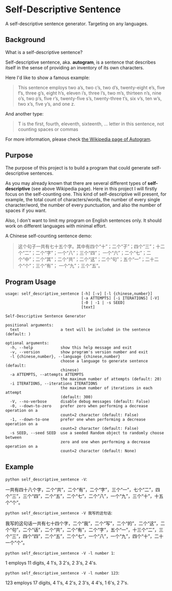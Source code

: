 Self-Descriptive Sentence
=========================

A self-descriptive sentence generator. Targeting on any languages.

Background
----------

What is a self-descriptive sentence?

Self-descriptive sentence, aka. **autogram**, is a sentence that describes itself in the sense of providing
an inventory of its own characters.

Here I'd like to show a famous example:

>   This sentence employs two a’s, two c’s, two d’s, twenty-eight e’s, five f’s, three g’s,
    eight h’s, eleven i’s, three l’s, two m’s, thirteen n’s, nine o’s, two p’s,
    five r’s, twenty-five s’s, twenty-three t’s, six v’s, ten w’s, two x’s, five y’s, and one z.

And another type:

>   T is the first, fourth, eleventh, sixteenth, ... letter in this sentence, not counting spaces or commas

For more information, please check [the Wikipedia page of Autogram](http://en.wikipedia.org/wiki/Autogram).

Purpose
-------

The purpose of this project is to build a program that could generate self-descriptive sentences.

As you may already known that there are several different types of **self-descriptive** (see above Wikipedia page).
Here in this project I will firstly focus on the self-counting one. This kind of self-descriptive will present,
for example, the total count of characters/words, the number of every single character/word, the number of
every punctuation, and also the number of spaces if you want.

Also, I don't want to limit my program on English sentences only. It should work on different languages with
minimal effort.

A Chinese self-counting sentence demo:

>   这个句子一共有七十五个字。其中有四个“十”；二个“子”；四个“三”；十二个“二”；二个“字”；一个“八”；三个“四”；
    一个“六”；二个“七”；二个“中”；二个“其”；二个“共”；二个“这”；二个“句”；五个“一”；二十二个“个”；三个“有”；
    一个“九”；三个“五”。

Program Usage
-------------

```
usage: self_descriptive_sentence [-h] [-v] [-l {chinese,number}]
                                 [-a ATTEMPTS] [-i ITERATIONS] [-V]
                                 [-0 | -1 | -s SEED]
                                 [text]

Self-Descriptive Sentence Generator

positional arguments:
  text                  a text will be included in the sentence (default: )

optional arguments:
  -h, --help            show this help message and exit
  -v, --version         show program's version number and exit
  -l {chinese,number}, --language {chinese,number}
                        choose a language to generate sentence (default:
                        chinese)
  -a ATTEMPTS, --attempts ATTEMPTS
                        the maximum number of attempts (default: 20)
  -i ITERATIONS, --iterations ITERATIONS
                        the maximum number of iterations in each attempt
                        (default: 300)
  -V, --no-verbose      disable debug messages (default: False)
  -0, --down-to-zero    prefer zero when performing a decrease operation on a
                        count=2 character (default: False)
  -1, --down-to-one     prefer one when performing a decrease operation on a
                        count=2 character (default: False)
  -s SEED, --seed SEED  use a seeded Random object to randomly choose between
                        zero and one when performing a decrease operation on a
                        count=2 character (default: None)
```

Example
-------

`python self_descriptive_sentence -V`:

一共有四十八个字，二个“共”，二个“有”，二个“字”，三个“一”，七个“二”，四个“三”，三个“四”，二个“五”，二个“七”，二个“八”，一个“九”，三个“十”，十五个“个”。

`python self_descriptive_sentence -V 我写的这句话`:

我写的这句话一共有七十四个字，二个“我”，二个“写”，二个“的”，二个“这”，二个“句”，二个“话”，二个“共”，二个“有”，二个“字”，五个“一”，十三个“二”，三个“三”，四个“四”，二个“五”，二个“七”，一个“八”，一个“九”，四个“十”，二十一个“个”。

`python self_descriptive_sentence -V -l number 1`:

1 employs 11 digits, 4 1's, 3 2's, 2 3's, 2 4's.

`python self_descriptive_sentence -V -l number 123`:

123 employs 17 digits, 4 1's, 4 2's, 2 3's, 4 4's, 1 6's, 2 7's.
